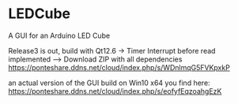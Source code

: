 # LEDCube
A GUI for an Arduino LED Cube

Release3 is out, build with Qt12.6 -> Timer Interrupt before read implemented
--> Download ZIP with all dependencies https://ponteshare.ddns.net/cloud/index.php/s/WDnlmqG5FVKpxkP

an actual version of the GUI build on Win10 x64 you find here:
https://ponteshare.ddns.net/cloud/index.php/s/eofyfEqzoahgEzK

